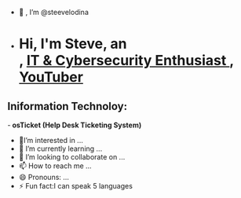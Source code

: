 - 👋 , I’m @steevelodina
- <h1>Hi, I'm Steve, an <br/><a href="https://github.com/steevelodina"></a>, <a href="https://www.linkedin.com/in/steeve-lodina-sl3/"> IT & Cybersecurity Enthusiast </a>, <a href="https://www.youtube.com/c/joshmadakor">YouTuber</a></h1>

<h2> Iniformation Technoloy:</h2>

-<b> osTicket (Help Desk Ticketing System)</b>




- 👀I’m interested in ...
- 🌱 I’m currently learning ...
- 💞️ I’m looking to collaborate on ...
- 📫 How to reach me ...
- 😄 Pronouns: ...
- ⚡ Fun fact:I can speak 5 languages

<!---
steevelodina/steevelodina is a ✨ special ✨ repository because its `README.md` (this file) appears on your GitHub profile.
You can click the Preview link to take a look at your changes.
--->
